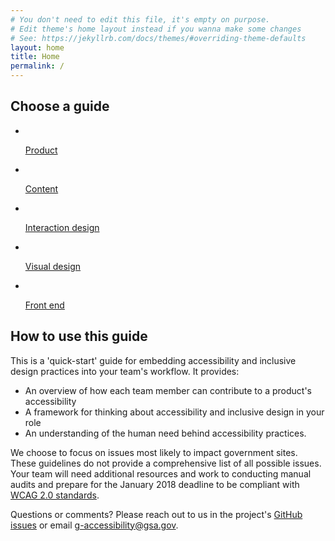 ```yaml
---
# You don't need to edit this file, it's empty on purpose.
# Edit theme's home layout instead if you wanna make some changes
# See: https://jekyllrb.com/docs/themes/#overriding-theme-defaults
layout: home
title: Home
permalink: /
---
```


<h2>Choose a guide</h2>
<ul class="home-roles-list">
  <li>
    <a href="{{ site.baseurl }}/product/getting-started/">
      <img src="{{ site.baseurl }}/assets/img/icons/product.svg" alt="">
      <p>Product<i class="fa fa-chevron-right" aria-hidden="true"></i></p>
    </a>
  </li>
  <li>
    <a href="{{ site.baseurl }}/content-design/getting-started/">
      <img src="{{ site.baseurl }}/assets/img/icons/content.svg" alt="">
      <p>Content<i class="fa fa-chevron-right" aria-hidden="true"></i></p>
    </a>
  </li>
  <li>
    <a href="{{ site.baseurl }}/ux/getting-started/">
      <img src="{{ site.baseurl }}/assets/img/icons/ux.svg" alt="">
      <p>Interaction design<i class="fa fa-chevron-right" aria-hidden="true"></i></p>
    </a>
  </li>
  <li>
    <a href="{{ site.baseurl }}/visual-design/getting-started/">
      <img src="{{ site.baseurl }}/assets/img/icons/visual-design.svg" alt="">
      <p>Visual design<i class="fa fa-chevron-right" aria-hidden="true"></i></p>
    </a>
  </li>
  <li>
    <a href="{{ site.baseurl }}/front-end/getting-started/">
      <img src="{{ site.baseurl }}/assets/img/icons/front-end.svg" alt="">
      <p>Front end<i class="fa fa-chevron-right" aria-hidden="true"></i></p>
    </a>
  </li>
</ul>

<h2>How to use this guide</h2>
This is a 'quick-start' guide for embedding accessibility and inclusive design practices into your team's workflow. It provides:

- An overview of how each team member can contribute to a product's accessibility
- A framework for thinking about accessibility and inclusive design in your role
- An understanding of the human need behind accessibility practices.

We choose to focus on issues most likely to impact government sites. These guidelines do not provide a comprehensive list of all possible issues. Your team will need additional resources and work to conducting manual audits and prepare for the January 2018 deadline to be compliant with [WCAG 2.0 standards](https://www.w3.org/TR/WCAG20/).

Questions or comments? Please reach out to us in the project's [GitHub issues](https://github.com/18F/accessibility-playbook/issues/) or email [g-accessibility@gsa.gov](mailto:g-accessibility@gsa.gov).
